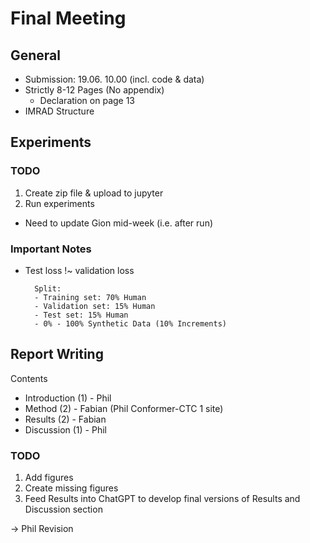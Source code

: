 # Final Meeting

## General

- Submission: 19.06. 10.00 (incl. code & data)
- Strictly 8-12 Pages (No appendix)
	- Declaration on page 13
- IMRAD Structure

## Experiments

### TODO
1. Create zip file & upload to jupyter
2. Run experiments

- Need to update Gion mid-week (i.e. after run)

### Important Notes
- Test loss !~ validation loss

		Split:
		- Training set: 70% Human
		- Validation set: 15% Human
		- Test set: 15% Human
		- 0% - 100% Synthetic Data (10% Increments)

## Report Writing

Contents

- Introduction (1) - Phil
- Method (2) - Fabian (Phil Conformer-CTC 1 site)
- Results (2) - Fabian
- Discussion (1) - Phil

### TODO
1. Add figures
2. Create missing figures
3. Feed Results into ChatGPT to develop final versions of Results and Discussion section

-> Phil Revision
